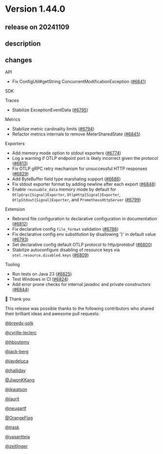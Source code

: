 # Version 1.44.0

## release on 20241109
## description
## changes
API

* Fix ConfigUtil#getString ConcurrentModificationException (<a href="https://github.com/open-telemetry/opentelemetry-java/pull/6841" data-hovercard-type="pull_request" data-hovercard-url="/open-telemetry/opentelemetry-java/pull/6841/hovercard">#6841</a>)

SDK

Traces

* Stabilize ExceptionEventData (<a href="https://github.com/open-telemetry/opentelemetry-java/pull/6795" data-hovercard-type="pull_request" data-hovercard-url="/open-telemetry/opentelemetry-java/pull/6795/hovercard">#6795</a>)

Metrics

* Stabilize metric cardinality limits (<a href="https://github.com/open-telemetry/opentelemetry-java/pull/6794" data-hovercard-type="pull_request" data-hovercard-url="/open-telemetry/opentelemetry-java/pull/6794/hovercard">#6794</a>)
* Refactor metrics internals to remove MeterSharedState (<a href="https://github.com/open-telemetry/opentelemetry-java/pull/6845" data-hovercard-type="pull_request" data-hovercard-url="/open-telemetry/opentelemetry-java/pull/6845/hovercard">#6845</a>)

Exporters

* Add memory mode option to stdout exporters (<a href="https://github.com/open-telemetry/opentelemetry-java/pull/6774" data-hovercard-type="pull_request" data-hovercard-url="/open-telemetry/opentelemetry-java/pull/6774/hovercard">#6774</a>)
* Log a warning if OTLP endpoint port is likely incorrect given the protocol (<a href="https://github.com/open-telemetry/opentelemetry-java/pull/6813" data-hovercard-type="pull_request" data-hovercard-url="/open-telemetry/opentelemetry-java/pull/6813/hovercard">#6813</a>)
* Fix OTLP gRPC retry mechanism for unsuccessful HTTP responses (<a href="https://github.com/open-telemetry/opentelemetry-java/pull/6829" data-hovercard-type="pull_request" data-hovercard-url="/open-telemetry/opentelemetry-java/pull/6829/hovercard">#6829</a>)
* Add ByteBuffer field type marshaling support (<a href="https://github.com/open-telemetry/opentelemetry-java/pull/6686" data-hovercard-type="pull_request" data-hovercard-url="/open-telemetry/opentelemetry-java/pull/6686/hovercard">#6686</a>)
* Fix stdout exporter format by adding newline after each export (<a href="https://github.com/open-telemetry/opentelemetry-java/pull/6848" data-hovercard-type="pull_request" data-hovercard-url="/open-telemetry/opentelemetry-java/pull/6848/hovercard">#6848</a>)
* Enable <code>reusuable_data</code> memory mode by default for <code>OtlpGrpc{Signal}Exporter</code>, <code>OtlpHttp{Signal}Exporter</code>, <code>OtlpStdout{Signal}Exporter</code>, and <code>PrometheusHttpServer</code> (<a href="https://github.com/open-telemetry/opentelemetry-java/pull/6799" data-hovercard-type="pull_request" data-hovercard-url="/open-telemetry/opentelemetry-java/pull/6799/hovercard">#6799</a>)

Extension

* Rebrand file configuration to declarative configuration in documentation (<a href="https://github.com/open-telemetry/opentelemetry-java/pull/6812" data-hovercard-type="pull_request" data-hovercard-url="/open-telemetry/opentelemetry-java/pull/6812/hovercard">#6812</a>)
* Fix declarative config <code>file_format</code> validation (<a href="https://github.com/open-telemetry/opentelemetry-java/pull/6786" data-hovercard-type="pull_request" data-hovercard-url="/open-telemetry/opentelemetry-java/pull/6786/hovercard">#6786</a>)
* Fix declarative config env substitution by disallowing '}' in default value (<a href="https://github.com/open-telemetry/opentelemetry-java/pull/6793" data-hovercard-type="pull_request" data-hovercard-url="/open-telemetry/opentelemetry-java/pull/6793/hovercard">#6793</a>)
* Set declarative config default OTLP protocol to http/protobuf (<a href="https://github.com/open-telemetry/opentelemetry-java/pull/6800" data-hovercard-type="pull_request" data-hovercard-url="/open-telemetry/opentelemetry-java/pull/6800/hovercard">#6800</a>)
* Stabilize autoconfigure disabling of resource keys via <code>otel.resource.disabled.keys</code> (<a href="https://github.com/open-telemetry/opentelemetry-java/pull/6809" data-hovercard-type="pull_request" data-hovercard-url="/open-telemetry/opentelemetry-java/pull/6809/hovercard">#6809</a>)

Tooling

* Run tests on Java 23 (<a href="https://github.com/open-telemetry/opentelemetry-java/pull/6825" data-hovercard-type="pull_request" data-hovercard-url="/open-telemetry/opentelemetry-java/pull/6825/hovercard">#6825</a>)
* Test Windows in CI (<a href="https://github.com/open-telemetry/opentelemetry-java/pull/6824" data-hovercard-type="pull_request" data-hovercard-url="/open-telemetry/opentelemetry-java/pull/6824/hovercard">#6824</a>)
* Add error prone checks for internal javadoc and private constructors (<a href="https://github.com/open-telemetry/opentelemetry-java/pull/6844" data-hovercard-type="pull_request" data-hovercard-url="/open-telemetry/opentelemetry-java/pull/6844/hovercard">#6844</a>)

🙇 Thank you

This release was possible thanks to the following contributors who shared their brilliant ideas and awesome pull requests:

<a class="user-mention notranslate" data-hovercard-type="user" data-hovercard-url="/users/breedx-splk/hovercard" data-octo-click="hovercard-link-click" data-octo-dimensions="link_type:self" href="https://github.com/breedx-splk">@breedx-splk</a>  

<a class="user-mention notranslate" data-hovercard-type="user" data-hovercard-url="/users/cyrille-leclerc/hovercard" data-octo-click="hovercard-link-click" data-octo-dimensions="link_type:self" href="https://github.com/cyrille-leclerc">@cyrille-leclerc</a>  

<a class="user-mention notranslate" data-hovercard-type="user" data-hovercard-url="/users/hboutemy/hovercard" data-octo-click="hovercard-link-click" data-octo-dimensions="link_type:self" href="https://github.com/hboutemy">@hboutemy</a>  

<a class="user-mention notranslate" data-hovercard-type="user" data-hovercard-url="/users/jack-berg/hovercard" data-octo-click="hovercard-link-click" data-octo-dimensions="link_type:self" href="https://github.com/jack-berg">@jack-berg</a>  

<a class="user-mention notranslate" data-hovercard-type="user" data-hovercard-url="/users/jaydeluca/hovercard" data-octo-click="hovercard-link-click" data-octo-dimensions="link_type:self" href="https://github.com/jaydeluca">@jaydeluca</a>  

<a class="user-mention notranslate" data-hovercard-type="user" data-hovercard-url="/users/jhalliday/hovercard" data-octo-click="hovercard-link-click" data-octo-dimensions="link_type:self" href="https://github.com/jhalliday">@jhalliday</a>  

<a class="user-mention notranslate" data-hovercard-type="user" data-hovercard-url="/users/JiwonKKang/hovercard" data-octo-click="hovercard-link-click" data-octo-dimensions="link_type:self" href="https://github.com/JiwonKKang">@JiwonKKang</a>  

<a class="user-mention notranslate" data-hovercard-type="user" data-hovercard-url="/users/jkwatson/hovercard" data-octo-click="hovercard-link-click" data-octo-dimensions="link_type:self" href="https://github.com/jkwatson">@jkwatson</a>  

<a class="user-mention notranslate" data-hovercard-type="user" data-hovercard-url="/users/laurit/hovercard" data-octo-click="hovercard-link-click" data-octo-dimensions="link_type:self" href="https://github.com/laurit">@laurit</a>  

<a class="user-mention notranslate" data-hovercard-type="user" data-hovercard-url="/users/neugartf/hovercard" data-octo-click="hovercard-link-click" data-octo-dimensions="link_type:self" href="https://github.com/neugartf">@neugartf</a>  

<a class="user-mention notranslate" data-hovercard-type="user" data-hovercard-url="/users/OrangeFlag/hovercard" data-octo-click="hovercard-link-click" data-octo-dimensions="link_type:self" href="https://github.com/OrangeFlag">@OrangeFlag</a>  

<a class="user-mention notranslate" data-hovercard-type="user" data-hovercard-url="/users/trask/hovercard" data-octo-click="hovercard-link-click" data-octo-dimensions="link_type:self" href="https://github.com/trask">@trask</a>  

<a class="user-mention notranslate" data-hovercard-type="user" data-hovercard-url="/users/vasantteja/hovercard" data-octo-click="hovercard-link-click" data-octo-dimensions="link_type:self" href="https://github.com/vasantteja">@vasantteja</a>  

<a class="user-mention notranslate" data-hovercard-type="user" data-hovercard-url="/users/zeitlinger/hovercard" data-octo-click="hovercard-link-click" data-octo-dimensions="link_type:self" href="https://github.com/zeitlinger">@zeitlinger</a>

